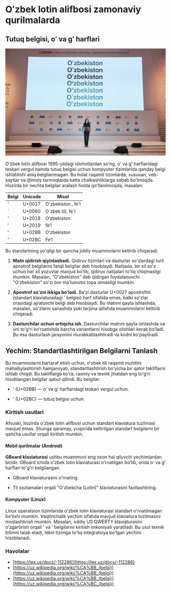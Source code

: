 # Oʻzbek lotin alifbosi zamonaviy qurilmalarda

## Tutuq belgisi, oʻ va gʻ harflari

![Saida Mirziyoyeva. Oʻzbekiston soʻzining yozilishi](../assets/saida-mirziyoyeva-ozbekiston.jpg)

Oʻzbek lotin alifbosi 1995-yildagi islohotlardan soʻng, oʻ va gʻ
harflaridagi teskari vergul hamda tutuq belgisi uchun kompyuter 
tizimlarida qanday belgi ishlatilishi aniq belgilanmagan. Bu holat 
raqamli tizimlarda, xususan, veb-saytlar va ijtimoiy tarmoqlarda 
katta chalkashliklarga sabab boʻlmoqda. Hozirda bir nechta belgilar 
aralash holda qoʻllanilmoqda, masalan:

| Belgi | Unicode | Misol |
| --- | --- | --- |
| ' | U+0027 | O'zbekiston , fe'l |
| \` | U+0060 | O\`zbek tili, fe\`l |
| ‘ | U+2018 | O‘zbekiston |
| ’ | U+2019 | fe’l |
| ʻ | U+02BB | Oʻzbekiston |
| ʼ | U+02BC | Feʼl |

Bu standartning yoʻqligi bir qancha jiddiy muammolarni keltirib 
chiqaradi:

1. **Matn qidirish qiyinlashadi.** Qidiruv tizimlari va dasturlar 
soʻzlardagi turli apostrof belgilarini farqli belgilar deb 
hisoblaydi. Natijada, bir xil soʻz uchun har xil yozuvlar mavjud 
boʻlib, qidiruv natijalari toʻliq chiqmasligi mumkin. Masalan, 
"O'zbekiston" deb qidirgan foydalanuvchi "Oʻzbekiston" soʻzi bor 
maʼlumotni topa olmasligi mumkin.

1. **Apostrof soʻzni ikkiga boʻladi.** Baʼzi dasturlar U+0027 
apostrofini (standart klaviaturadagi  \' belgisi) harf sifatida 
emas, balki soʻzlar orasidagi ajratuvchi belgi deb hisoblaydi. 
Bu matnni qayta ishlashda, masalan, soʻzlarni sanashda yoki 
tarjima qilishda muammolarni keltirib chiqaradi.

2. **Dasturchilar uchun ortiqcha ish.** Dasturchilar matnni qayta 
ishlashda va uni toʻgʻri koʻrsatishda barcha variantlarni hisobga 
olishlari kerak boʻladi. Bu esa dasturlash jarayonini murakkablashtiradi 
va kodni koʻpaytiradi.

## Yechim: Standartlashtirilgan Belgilarni Tanlash

Bu muammolarni bartaraf etish uchun, oʻzbek tili raqamli muhitini 
mahalliylashtirish hamjamiyati, standartlashtirish boʻyicha bir 
qator takliflarni ishlab chiqdi. Bu takliflarga koʻra, rasmiy 
va texnik jihatdan eng toʻgʻri hisoblangan belgilar qabul qilindi. 
Bu belgilar:

- ʻ (U+02BB) — oʻ va gʻ harflaridagi teskari vergul uchun.

- ʼ (U+02BC) — tutuq belgisi uchun.

### Kiritish usullari

Afsuski, hozirda oʻzbek lotin alifbosi uchun standart klaviatura 
tuzilmasi mavjud emas. Shunga qaramay, yuqorida keltirilgan 
standart belgilarni bir qancha usullar orqali kiritish mumkin.

#### Mobil qurilmalar (Android)

**GBoard klaviaturasi** ushbu muammoni eng oson hal qiluvchi 
yechimlardan biridir. GBoard ichida oʻzbek lotin klaviaturasi 
oʻrnatilgan boʻlib, unda oʻ va gʻ harflari toʻgʻri belgilangan.

- GBoard klaviaturasini oʻrnating.

- Til sozlamalari orqali "Oʻzbekcha (Lotin)" klaviaturasini faollashtiring.

<!-- TODO: Include screenshots of GBoard -->

#### Kompyuter (Linux)

Linux operatsion tizimlarida oʻzbek lotin klaviaturasi standart 
oʻrnatilmagan boʻlishi mumkin. Vaqtinchalik yechim sifatida mavjud 
klaviatura tuzilmasini moslashtirish mumkin. Masalan, oddiy US QWERTY 
klaviaturasini oʻzgartirish orqali ʻ va ʼ belgilarini kiritish imkoniyati 
yaratiladi. Bu usul texnik bilimni talab etadi, lekin tizimga toʻliq 
integratsiya boʻlgan yechim hisoblanadi.

<!-- TODO: Include screenshot of modified keyboard layout on Linux -->
<!-- TODO: Include skript for uzbek keyboard layout on Linux -->

<!-- TODO: Explore other popular options: Samsung keyboard, SwiftKey, etc. -->

<!-- TODO: Input options for iOS, MacOS, Windows -->

### Havolalar

- [https://lex.uz/docs/-112286](https://lex.uz/docs/-112286)
- [https://uz.wikipedia.org/wiki/%CA%BB_(belgi)](https://uz.wikipedia.org/wiki/%CA%BB_(belgi))
- [https://uz.wikipedia.org/wiki/%CA%BB_(belgi)](https://uz.wikipedia.org/wiki/%CA%BC_(belgi))
